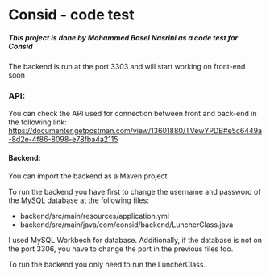 # Consid - code test

##### This project is done by Mohammed Basel Nasrini as a code test for Consid 
The backend is run at the port 3303 and will start working on front-end soon

### API:
You can check the API used for connection between front and back-end in the following link:
https://documenter.getpostman.com/view/13601880/TVewYPDB#e5c6449a-8d2e-4f86-8098-e78fba4a2115

#### Backend:
You can import the backend as a Maven project.

To run the backend you have first to change the username and password of the MySQL database at the following files:
 - backend/src/main/resources/application.yml
 - backend/src/main/java/com/consid/backend/LuncherClass.java

I used MySQL Workbech for database.
Additionally, if the database is not on the port 3306, you have to change the port in the previous files too.

To run the backend you only need to run the LuncherClass.
